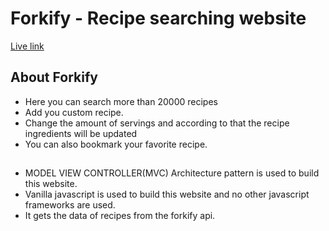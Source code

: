 # Forkify - Recipe searching website

[Live link](https://forkify-recipe-search-anupam.netlify.app/)

## About Forkify

- Here you can search more than 20000 recipes
- Add you custom recipe.
- Change the amount of servings and according to that the recipe ingredients will be updated
- You can also bookmark your favorite recipe.

##

- MODEL VIEW CONTROLLER(MVC) Architecture pattern is used to build this website.
- Vanilla javascript is used to build this website and no other javascript frameworks are used.
- It gets the data of recipes from the forkify api.
